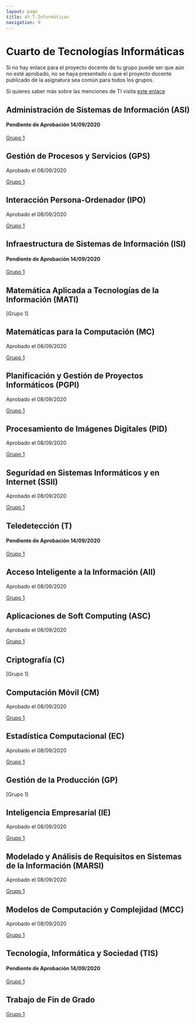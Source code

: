 ```yaml
---
layout: page
title: 4º T.Informáticas
navigation: 9
---
```


# Cuarto de Tecnologías Informáticas

Si no hay enlace para el proyecto docente de tu grupo puede ser que aún no esté aprobado, no se haya presentado o que el proyecto docente publicado de la asignatura sea común para todos los grupos.

Si quieres saber más sobre las menciones de TI visita [este enlace](https://dlga.github.io/2020/09/11/mencionesti.html)


## Administración de Sistemas de Información (ASI)

#### Pendiente de Aprobación 14/09/2020

[Grupo 1](https://uses0-my.sharepoint.com/:b:/g/personal/delegacion_etsii_us_es/EWDsLZMfJR1Iii-Z9GTodc0BKXwosKotO6k_hHlVAO-FUQ?e=MD8CvT)


## Gestión de Procesos y Servicios (GPS)

Aprobado el 08/09/2020

[Grupo 1](https://uses0-my.sharepoint.com/:b:/g/personal/delegacion_etsii_us_es/EVbYHhZNAjZPska2EUcLmkYBNU4C42UB2CcYBzCf7REzTw?e=XFI9Hs)


## Interacción Persona-Ordenador (IPO)

Aprobado el 08/09/2020

[Grupo 1](https://uses0-my.sharepoint.com/:b:/g/personal/delegacion_etsii_us_es/EdGK-MCZDFZBgsUyWFnXweYBNSkemuzVJfKqJYMEH2I3Sg?e=z2YaDq)


## Infraestructura de Sistemas de Información (ISI)

#### Pendiente de Aprobación 14/09/2020

[Grupo 1](https://uses0-my.sharepoint.com/:b:/g/personal/delegacion_etsii_us_es/EW_jX1hRByFPjG-Qc_MQRQcBJMtLntlcw2qtofDdJzLmWw?e=ACjzf6)


## Matemática Aplicada a Tecnologías de la Información (MATI)

[Grupo 1]


## Matemáticas para la Computación (MC)

Aprobado el 08/09/2020

[Grupo 1](https://uses0-my.sharepoint.com/:b:/g/personal/delegacion_etsii_us_es/ETisQJz2E2BLlIE7zUNVMZEBeROMXGHxf5VGxyqwRbh5nA?e=887cM5)


## Planificación y Gestión de Proyectos Informáticos (PGPI)

Aprobado el 08/09/2020

[Grupo 1](https://sevius.us.es/asignus/proyectopublicado.php?codasig=2060040&vac=1106465&gac=1)


## Procesamiento de Imágenes Digitales (PID)

Aprobado el 08/09/2020

[Grupo 1](https://uses0-my.sharepoint.com/:b:/g/personal/delegacion_etsii_us_es/ERdb9tgfsalJhgFbTrbG4ggBOyZEnbbdCJSNOVqILkAPkA?e=qG1wgn)


## Seguridad en Sistemas Informáticos y en Internet (SSII)

Aprobado el 08/09/2020

[Grupo 1](https://uses0-my.sharepoint.com/:b:/g/personal/delegacion_etsii_us_es/EUVEfAbphBlMv03KWBAWDzYBdL4xzhN_7RjbZI_2CXpBaw?e=HPeNlI)


## Teledetección (T)

#### Pendiente de Aprobación 14/09/2020

[Grupo 1](https://uses0-my.sharepoint.com/:b:/g/personal/delegacion_etsii_us_es/EbOdtlu6guNHrQxj8pxYFNwB6N1TdNPbEIMVLy7o07kXCg?e=TCdwAg)


## Acceso Inteligente a la Información (AII)

Aprobado el 08/09/2020

[Grupo 1](https://uses0-my.sharepoint.com/:b:/g/personal/delegacion_etsii_us_es/EUtDmg1Vci5HmEUvNitut1IB_qFEuz2rABu_3UFj4iznYQ?e=UqgVDV)


## Aplicaciones de Soft Computing (ASC)

Aprobado el 08/09/2020

[Grupo 1](https://sevius.us.es/asignus/proyectopublicado.php?codasig=2060044&vac=1106238&gac=1)


## Criptografía (C)

[Grupo 1]


## Computación Móvil (CM)

Aprobado el 08/09/2020

[Grupo 1](https://uses0-my.sharepoint.com/:b:/g/personal/delegacion_etsii_us_es/EXDQF1bNGhRGpsMbm_egl6QBXd_FSZKJuQI40_QgEU4jgA?e=bc5QkF)


## Estadística Computacional (EC)

Aprobado el 08/09/2020

[Grupo 1](https://sevius.us.es/asignus/proyectopublicado.php?codasig=2060047&vac=1115824&gac=1)


## Gestión de la Producción (GP)

[Grupo 1]


## Inteligencia Empresarial (IE)

Aprobado el 08/09/2020

[Grupo 1](https://uses0-my.sharepoint.com/:b:/g/personal/delegacion_etsii_us_es/Eez38kVGKORHpsEmg8h3xrwBqXvwlr0Tllkg4YpK2YNK9w?e=lir3mf)


## Modelado y Análisis de Requisitos en Sistemas de la Información (MARSI)

Aprobado el 08/09/2020

[Grupo 1](https://uses0-my.sharepoint.com/:b:/g/personal/delegacion_etsii_us_es/EaZ-xMLFN3lApRLOyiLvlOIBALgmRokVEWLGQ_Eqsk-Xzg?e=C263dx)


## Modelos de Computación y Complejidad (MCC)

Aprobado el 08/09/2020

[Grupo 1](https://uses0-my.sharepoint.com/:b:/g/personal/delegacion_etsii_us_es/ETSjqMiRcx9Is-ZDfgNHiUIBeTlRR88CAKOlooi7YFuwPw?e=VyTr1N)


## Tecnología, Informática y Sociedad (TIS)

#### Pendiente de Aprobación 14/09/2020

[Grupo 1](https://uses0-my.sharepoint.com/:b:/g/personal/delegacion_etsii_us_es/EeA_tbQkzjpLq45hy2FbDR4BEjHyYmIPZFrtjoL3g6uyYA?e=xHWmtC)

## Trabajo de Fin de Grado

[Grupo 1](https://sevius.us.es/asignus/programapublicado.php?codasig=2060053)

